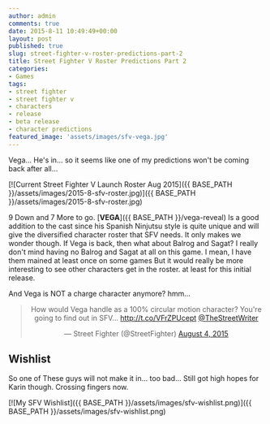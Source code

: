 ```yaml
---
author: admin
comments: true
date: 2015-8-11 10:49:49+00:00
layout: post
published: true
slug: street-fighter-v-roster-predictions-part-2
title: Street Fighter V Roster Predictions Part 2
categories:
- Games
tags:
- street fighter
- street fighter v
- characters
- release
- beta release
- character predictions
featured_image: 'assets/images/sfv-vega.jpg'
---
```


Vega... He's in... so it seems like one of my predictions won't be coming back after all...

[![Current Street Fighter V Launch Roster Aug 2015]({{ BASE_PATH }}/assets/images/2015-8-sfv-roster.jpg)]({{ BASE_PATH }}/assets/images/2015-8-sfv-roster.jpg)

9 Down and 7 More to go. [**VEGA**]({{ BASE_PATH }}/vega-reveal) Is a good addition to the cast since his Spanish Ninjutsu style is quite unique and will give the diversified character roster that SFV needs. It only makes we wonder though. If Vega is back, then what about Balrog and Sagat? I really don't mind having no Balrog and Sagat at all on this game. I mean, I have them mained at least once on some games But it would really be more interesting to see other characters get in the roster. at least for this initial release.

And Vega is NOT a charge character anymore? hmm...


<blockquote align="center" class="twitter-tweet" lang="en"><p lang="en" dir="ltr">How would Vega handle as a 100% circular motion character? You&#39;re going to find out in SFV... <a href="http://t.co/VFrZPUcept">http://t.co/VFrZPUcept</a> <a href="https://twitter.com/TheStreetWriter">@TheStreetWriter</a></p>&mdash; Street Fighter (@StreetFighter) <a href="https://twitter.com/StreetFighter/status/628700806984957953">August 4, 2015</a></blockquote>
<script async src="//platform.twitter.com/widgets.js" charset="utf-8"></script>

Wishlist
---

So one of These guys will not make it in... too bad... Still got high hopes for Karin though. Crossing fingers now.

[![My SFV Wishlist]({{ BASE_PATH }}/assets/images/sfv-wishlist.png)]({{ BASE_PATH }}/assets/images/sfv-wishlist.png)